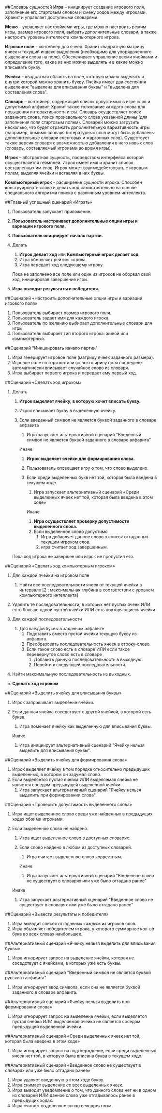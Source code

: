 ##Словарь сущностей
__Игра__ – инициирует создание игрового поля, заполнение его стартовым словом и смену ходов между игроками. Хранит и управляет доступными словарями.

__Меню__ – управляет настройками игры, где можно настроить режим игры, размер игрового поля, выбрать дополнительные словари, а также настроить уровень интеллекта компьютерного игрока.

__Игровое поле__ - контейнер для ячеек. Хранит квадратную матрицу ячеек и текущий индекс выделения (необходимо для упорядоченного выделения слова на поле). Обеспечивает управление всеми ячейками и определение того, какие из них можно выделять и в какие можно вписывать букву.

__Ячейка__ – квадратная область на поле, которую можно выделять и внутри которой можно хранить букву. Ячейка имеет два состояния выделения: "выделена для вписывания буквы" и "выделена для составления слова".

__Словарь__ – контейнер, содержащий список допустимых в игре слов и допустимый алфавит. Хранит также толкование каждого слова для повышения интерактивности игры. Словарь осуществляет поиск заданного слова, поиск произвольного слова указанной длины (для заполнения поля стартовым полем). Словарей можно загрузить несколько, что будет отражать дополнительную вариативность игры (например, помимо словаря литературных слов могут быть добавлены дополнительные словари сленговых и жаргонных слов). Существует также версия словаря с возможностью добавления в него новых слов (словарь, составляемый игроками во время игры).

__Игрок__ – абстрактная сущность, посредством интерфейса которой осуществляется геймплей. Игрок имеет имя и хранит список составленных им слов. Игрок может взаимодействовать с игровым полем, выделяя ячейки и вставляя в них буквы.

__Компьютерный игрок__ - расширение сущности игрока. Способен конструировать слова и делать ход самостоятельно на основе специального алгоритма поиска с различным уровнем интеллекта.


##Главный успешный сценарий «Играть»
1. Пользователь запускает приложение.
2. __Пользователь настраивает дополнительные опции игры и вариации игрового поля.__
3. __Пользователь инициирует начало партии.__
4. Делать 
   1. __Игрок делает ход__ или __Компьютерный игрок делает ход__.
   2. Игра обновляет рейтинг игрока.
   3. Игра передает ход следующему игроку.
    
    Пока не заполнено все поле или один из игроков не оборвал свой ход, инициировав завершение игры.
5. __Игра выводит результаты и победителя.__

##Сценарий «Настроить дополнительные опции игры и вариации игрового поля»
1. Пользователь выбирает размер игрового поля.
2. Пользователь задает имя для каждого игрока.
3. Пользователь по желанию выбирает дополнительные словари для игры.
4. Пользователь выбирает тип второго игрока: живой или компьютерный.

##Сценарий "Инициировать начало партии"
1. Игра генерирует игровое поле (матрицу ячеек заданного размера).
2. Игровое поле по горизонтали во всю ширину поля посредине автоматически вписывает случайное слово из словаря.
3. Игра выбирает первого игрока и передает ему первый ход.

##Сценарий «Сделать ход игроком»
1. Делать
	1. __Игрок выделяет ячейку, в которую хочет вписать букву.__
	2. Игрок вписывает букву в выделенную ячейку.
	3. Если введенный символ не является буквой заданного в словаре алфавита
	   1. Игра запускает альтернативный сценарий "Введенный символ не является буквой заданного в словаре алфавита"

		Иначе
		
		1. __Игрок выделяет ячейки для формирования слова.__ 
		2. Пользователь оповещает игру о том, что слово выделено.
		3. Если среди выделенных букв нет той, которая была введена в текущем ходе
		   1. Игра запускает альтернативный сценарий «Среди выделенных ячеек нет той, которая была введена в этом ходе»
		
			Иначе
	
			1. __Игра осуществляет проверку допустимости выделенного слова.__ 
			2. Если выделенное слово допустимо 
			   1. Игра добавляет данное слово в список отгаданных текущим игроком слов.
			   2. игра считает ход завершенным.

    Пока ход игрока не завершен или игрок не пропустил его.

##Сценарий «Сделать ход компьютерным игроком»
1. Для каждой ячейки на игровом поле
	1. Найти все последовательности ячеек от текущей ячейки в интервале [2 ; максимальная глубина в соответствии с уровнем компьютерного интеллекта]
	
2. Удалить те последовательности, в которых нет пустых ячеек ИЛИ есть больше одной пустой ячейки ИЛИ есть повторяющиеся ячейки
3. Для каждой последовательности
	1. Для каждой буквы в заданном алфавите
		1. Подставить вместо пустой ячейки текущую букву из алфавита.
		2. Преобразовать последовательность ячеек в строку-слово.
		3. Если такое слово есть в словаре ИЛИ если такое перевернутое слово есть в словаре
			1. Добавить данную последовательность в выходную.
			2. Перейти к следующей последовательности.
	
4. Найти максимальную последовательность из выходных.
5. __Сделать ход игроком__

##Сценарий «Выделить ячейку для вписывания буквы»
1. Игрок запрашивает выделение ячейки.
2. Если данная ячейка соседствует с другой ячейкой, в которой есть буква.
	1. Игра помечает ячейку как выделенную для вписывания буквы.

   Иначе

	1. Игра инициирует альтернативный сценарий "Ячейку нельзя выделить для вписывания буквы".

##Сценарий «Выделить ячейку для формирования слова»
1. Игрок выделяет ячейку в том порядке относительно предыдущих выделенных, в котором он задумал слово. 
2. Если выделяется пустая ячейка ИЛИ выделяемая ячейка не является соседом предыдущей выделенной ячейки 
   1. Игра запускает альтернативный сценарий "Ячейку нельзя выделить при формировании слова".

##Сценарий «Проверить допустимость выделенного слова»
1. Игра ищет выделенное слово среди уже найденных в предыдущих ходах обоими игроками.
2. Если выделенное слово не найдено.
	1. Игра ищет выделенное слово в доступных словарях.
	2. Если слово найдено в любом из доступных словарей.
		1. Игра считает выделенное слово корректным.
		
    	Иначе
   		1. Игра запускает альтернативный сценарий "Введенное слово не существует в словарях или уже было отгадано ранее"
	
	Иначе

	1. Игра запускает альтернативный сценарий "Введенное слово не существует в словарях или уже было отгадано ранее"

##Сценарий «Вывести результаты и победителя»
1. Игра выводит список отгаданных каждым из игроков слов.
2. Игра объявляет победителем игрока, у которого суммарное кол-во букв во всех словах наибольшее.

##Альтернативный сценарий «Ячейку нельзя выделить для вписывания буквы»
1. Игра игнорирует запрос на выделение ячейки, которая не соседствует с ячейками, в которых уже есть буквы.

##Альтернативный сценарий "Введенный символ не является буквой русского алфавита"
1. Игра игнорирует ввод символа, если она не является буквой заданного в словаре алфавита.

##Альтернативный сценарий «Ячейку нельзя выделить при формировании слова»
1. Игра игнорирует запрос на выделение ячейки, если выделяется пустая ячейка ИЛИ выделяемая ячейка не является соседом предыдущей выделенной ячейки.

##Альтернативный сценарий «Среди выделенных ячеек нет той, которая была введена в этом ходе»
1. Игра игнорирует запрос на подтверждение, если среди выделенных ячеек нет той, в которую была вписана буква в текущем ходе.

##Альтернативный сценарий «Введенное слово не существует в словарях или уже было отгадано ранее»
1. Игра удаляет введенную в этом ходе букву.
2. Игра снимает выделение со всех выделенных ячеек.
3. Игра выводит уведомление о том, что данного слова нет ни в одном из словарей ИЛИ данное слово уже отгадывалось ранее в предыдущих ходах.
4. Игра считает выделенное слово некорректным.
